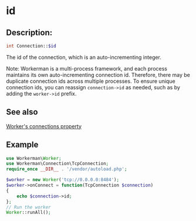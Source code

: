 # id

## Description:
```php
int Connection::$id
```

The id of the connection, which is an auto-incrementing integer.

Note: Workerman is a multi-process framework, and each process maintains its own auto-incrementing connection id. Therefore, there may be duplicate connection ids across multiple processes. To ensure unique connection ids, you can reassign `connection->id` as needed, such as by adding the `worker->id` prefix.

## See also
[Worker's connections property](../worker/connections.md)

## Example

```php
use Workerman\Worker;
use Workerman\Connection\TcpConnection;
require_once __DIR__ . '/vendor/autoload.php';

$worker = new Worker('tcp://0.0.0.0:8484');
$worker->onConnect = function(TcpConnection $connection)
{
    echo $connection->id;
};
// Run the worker
Worker::runAll();
```

